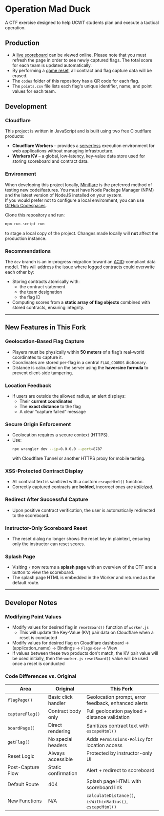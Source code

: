 # Operation Mad Duck
A CTF exercise designed to help UCWT students plan and execute a tactical operation.

## Production
- A [live scoreboard](https://operation.madduck.workers.dev/board) can be viewed online. Please note that you must refresh the page in order to see newly captured flags. The total score for each team is updated automatically.
- By performing a [game reset](https://operation.madduck.workers.dev/reset), all contract and flag capture data will be erased.
- The `codes` folder of this repository has a QR code for each flag.
- The `points.csv` file lists each flag's unique identifier, name, and point values for each team.

## Development
### Cloudflare
This project is written in JavaScript and is built using two free Cloudflare products:
- **Cloudflare Workers** – provides a [serverless](https://www.cloudflare.com/learning/serverless/what-is-serverless/) execution environment for web applications without managing infrastructure.
- **Workers KV** – a global, low-latency, key-value data store used for storing scoreboard and contract data.

### Environment
When developing this project locally, [Miniflare](https://miniflare.dev) is the preferred method of testing new code/features. You must have Node Package Manager (NPM) and the latest version of NodeJS installed on your system.  
If you would prefer not to configure a local environment, you can use [GitHub Codespaces](https://github.com/features/codespaces).  

Clone this repository and run:
```bash
npm run-script run
```
to stage a local copy of the project. Changes made locally will **not** affect the production instance.

### Recommendations
The `dev` branch is an in-progress migration toward an [ACID](https://en.wikipedia.org/wiki/ACID)-compliant data model. This will address the issue where logged contracts could overwrite each other by:
- Storing contracts atomically with:  
  - the contract statement  
  - the team designation  
  - the flag ID  
- Computing scores from a **static array of flag objects** combined with stored contracts, ensuring integrity.

---

## New Features in This Fork

### Geolocation-Based Flag Capture
- Players must be physically within **50 meters** of a flag’s real-world coordinates to capture it.
- Coordinates are stored per-flag in a central `FLAG_COORDS` dictionary.
- Distance is calculated on the server using the **haversine formula** to prevent client-side tampering.

### Location Feedback
- If users are outside the allowed radius, an alert displays:
  - Their **current coordinates**
  - The **exact distance** to the flag
  - A clear “capture failed” message

### Secure Origin Enforcement
- Geolocation requires a secure context (HTTPS).
- Use:
  ```bash
  npx wrangler dev --ip=0.0.0.0 --port=8787
  ```
  with Cloudflare Tunnel or another HTTPS proxy for mobile testing.

### XSS-Protected Contract Display
- All contract text is sanitized with a custom `escapeHtml()` function.
- Correctly captured contracts are **bolded**, incorrect ones are *italicized*.

### Redirect After Successful Capture
- Upon positive contract verification, the user is automatically redirected to the scoreboard.

### Instructor-Only Scoreboard Reset
- The reset dialog no longer shows the reset key in plaintext, ensuring only the instructor can reset scores.

### Splash Page
- Visiting `/` now returns a **splash page** with an overview of the CTF and a button to view the scoreboard.
- The splash page HTML is embedded in the Worker and returned as the default route.

---

## Developer Notes

### Modifying Point Values
- Modify values for desired flag in `resetBoard()` function of `worker.js`
  - This will update the Key-Value (KV) pair data on Cloudflare when a reset is conducted
- Modify values for desired flag on Cloudflare dashboard → (application_name) → Bindings → `Flags-Dev` → View
- If values between these two products don't match, the KV pair value will be used initially, then the `worker.js` `resetBoard()` value will be used once a reset is conducted

### Code Differences vs. Original

| Area | Original | This Fork |
|------|----------|-----------|
| `flagPage()` | Basic click handler | Geolocation prompt, error feedback, enhanced alerts |
| `captureFlag()` | Contract body only | Full geolocation payload + distance validation |
| `boardPage()` | Direct rendering | Sanitizes contract text with `escapeHtml()` |
| `getFlag()` | No special headers | Adds `Permissions-Policy` for location access |
| Reset Logic | Always accessible | Protected by instructor-only UI |
| Post-Capture Flow | Static confirmation | Alert + redirect to scoreboard |
| Default Route | 404 | Splash page HTML with scoreboard link |
| New Functions | N/A | `calculateDistance()`, `isWithinRadius()`, `escapeHtml()` |
